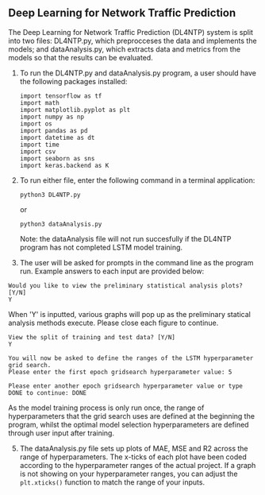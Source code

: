 ## Deep Learning for Network Traffic Prediction
The Deep Learning for Network Traffic Prediction (DL4NTP) system is split into two files: DL4NTP.py, which preprocceses the data and implements the models; and dataAnalysis.py, which extracts data and metrics from the models so that the results can be evaluated.

1. To run the DL4NTP.py and dataAnalysis.py program, a user should have the following packages installed:
    ```
    import tensorflow as tf
    import math
    import matplotlib.pyplot as plt
    import numpy as np
    import os
    import pandas as pd
    import datetime as dt
    import time
    import csv
    import seaborn as sns
    import keras.backend as K
    ```

2. To run either file, enter the following command in a terminal application:
    ```
    python3 DL4NTP.py
    ```
    or
    ```
    python3 dataAnalysis.py
    ```

    Note: the dataAnalysis file will not run succesfully if the DL4NTP program has not completed LSTM model training.

3. The user will be asked for prompts in the command line as the program run. Example answers to each input are provided below:
```
Would you like to view the preliminary statistical analysis plots? [Y/N]
Y
```
When 'Y' is inputted, various graphs will pop up as the preliminary statical analysis methods execute. Please close each figure to continue. 

```
View the split of training and test data? [Y/N]
Y
```
```
You will now be asked to define the ranges of the LSTM hyperparameter grid search.
Please enter the first epoch gridsearch hyperparameter value: 5

Please enter another epoch gridsearch hyperparameter value or type DONE to continue: DONE
```
As the model training process is only run once, the range of hyperparameters that the grid search uses are defined at the beginning the program, whilst the optimal model selection hyperparameters are defined through user input after training. 

5. The dataAnalysis.py file sets up plots of MAE, MSE and R2 across the range of hyperparameters. The x-ticks of each plot have been coded according to the hyperparameter ranges of the actual project. If a graph is not showing on your hyperparameter ranges, you can adjust the ```plt.xticks()``` function to match the range of your inputs. 
